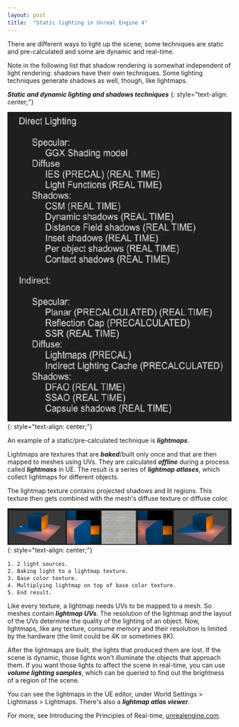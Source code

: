 ```yaml
---
layout: post
title:  "Static lighting in Unreal Engine 4"
---
```

There are different ways to light up the scene; some techniques are static and pre-calculated and some are dynamic and real-time.

Note in the following list that shadow rendering is somewhat independent of light rendering: shadows have their own techniques. Some lighting techniques generate shadows as well, though, like lightmaps.

***Static and dynamic lighting and shadows techniques***
{: style="text-align: center;"}

![](/assets/2020-05-13-static-lighting-in-ue4/1.png)
{: style="text-align: center;"}

An example of a static/pre-calculated technique is ***lightmaps***. 

Lightmaps are textures that are ***baked***/built only once and that are then mapped to meshes using UVs. They are calculated ***offline*** during a process called ***lightmass*** in UE. The result is a series of ***lightmap atlases***, which collect lightmaps for different objects.

The lightmap texture contains projected shadows and lit regions. This texture then gets combined with the mesh's diffuse texture or diffuse color.

![](/assets/2020-05-13-static-lighting-in-ue4/2.png)
{: style="text-align: center;"}

    1. 2 light sources.
    2. Baking light to a lightmap texture.
    3. Base color texture.
    4. Multiplying lightmap on top of base color texture.
    5. End result.

Like every texture, a lightmap needs UVs to be mapped to a mesh. So meshes contain ***lightmap UVs***. The resolution of the lightmap and the layout of the UVs determine the quality of the lighting of an object. Now, lightmaps, like any texture, consume memory and their resolution is limited by the hardware (the limit could be 4K or sometimes 8K).

After the lightmaps are built, the lights that produced them are lost. If the scene is dynamic, those lights won't illuminate the objects that approach them. If you want those lights to affect the scene in real-time, you can use ***volume lighting samples***, which can be queried to find out the brightness of a region of the scene.

You can see the lightmaps in the UE editor, under World Settings > Lightmass > Lightmaps. There's also a ***lightmap atlas viewer***.

For more, see Introducing the Principles of Real-time, [unrealengine.com](https://www.unrealengine.com/en-US/onlinelearning-courses).